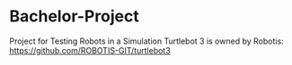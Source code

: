 # Bachelor-Project
Project for Testing Robots in a Simulation
Turtlebot 3 is owned by Robotis: https://github.com/ROBOTIS-GIT/turtlebot3
